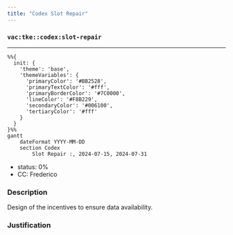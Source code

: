 ```yaml
---
title: "Codex Slot Repair"
---
```

### `vac:tke::codex:slot-repair`
---

```mermaid
%%{ 
  init: { 
    'theme': 'base', 
    'themeVariables': { 
      'primaryColor': '#BB2528', 
      'primaryTextColor': '#fff', 
      'primaryBorderColor': '#7C0000', 
      'lineColor': '#F8B229', 
      'secondaryColor': '#006100', 
      'tertiaryColor': '#fff' 
    } 
  } 
}%%
gantt
	dateFormat YYYY-MM-DD
	section Codex
		Slot Repair :, 2024-07-15, 2024-07-31
```

- status: 0%
- CC: Frederico

### Description
Design of the incentives to ensure data availability.

### Justification


